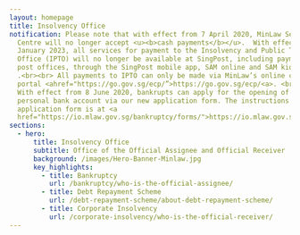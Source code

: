 ```yaml
---
layout: homepage
title: Insolvency Office
notification: Please note that with effect from 7 April 2020, MinLaw Services
  Centre will no longer accept <u><b>cash payments</b></u>.  With effect from 15
  January 2023, all services for payment to the Insolvency and Public Trustee’s
  Office (IPTO) will no longer be available at SingPost, including payments at
  post offices, through the SingPost mobile app, SAM online and SAM kiosks
  .<br><br> All payments to IPTO can only be made via MinLaw’s online collection
  portal <ahref="https://go.gov.sg/ecp/”>https://go.gov.sg/ecp/<a>. <br><br>
  With effect from 8 June 2020, bankrupts can apply for the opening of a
  personal bank account via our new application form. The instructions and the
  application form is at <a
  href="https://io.mlaw.gov.sg/bankruptcy/forms/">https://io.mlaw.gov.sg/bankruptcy/forms/</a>.
sections:
  - hero:
      title: Insolvency Office
      subtitle: Office of the Official Assignee and Official Receiver
      background: /images/Hero-Banner-Minlaw.jpg
      key_highlights:
        - title: Bankruptcy
          url: /bankruptcy/who-is-the-official-assignee/
        - title: Debt Repayment Scheme
          url: /debt-repayment-scheme/about-debt-repayment-scheme/
        - title: Corporate Insolvency
          url: /corporate-insolvency/who-is-the-official-receiver/
---
```

